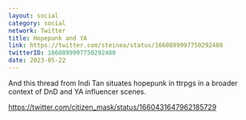 ```yaml
---
layout: social
category: social
network: Twitter
title: Hopepunk and YA
link: https://twitter.com/steinea/status/1660899997750292480
twitterID: 1660899997750292480
date: 2023-05-22
---
```


And this thread from Indi Tan situates hopepunk in ttrpgs in a broader context of DnD and YA influencer scenes.

<https://twitter.com/citizen_mask/status/1660431647962185729>
